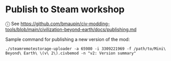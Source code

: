 # Publish to Steam workshop

ⓘ See https://github.com/bmaupin/civ-modding-tools/blob/main/civilization-beyond-earth/docs/publishing.md

Sample command for publishing a new version of the mod:

```
./steamremotestorage-uploader -a 65980 -i 3309221969 -f /path/to/Mini\ Beyond\ Earth\ \(v\ 2\).civbemod -n "v2: Version summary"
```
